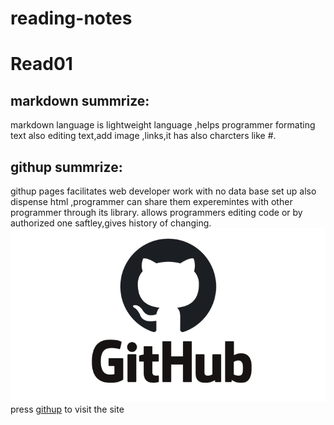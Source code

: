 # reading-notes

# Read01
## markdown summrize:
markdown language is lightweight language ,helps programmer formating text also editing text,add image ,links,it has also charcters like #.
## githup summrize:
githup pages facilitates web developer work with no data base set up also dispense html ,programmer can share them experemintes with other programmer through its library.
allows programmers editing code or by authorized one saftley,gives history of changing.
![githup](githupp.png)
press [githup](https://github.com/) to visit the site
